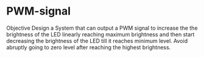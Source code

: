 # PWM-signal
Objective
Design a System that can output a PWM signal to increase the the brightness of the LED linearly reaching maximum brightness and then start decreasing the brightness of the LED till it reaches minimum level. Avoid abruptly going to zero level after reaching the highest brightness.
